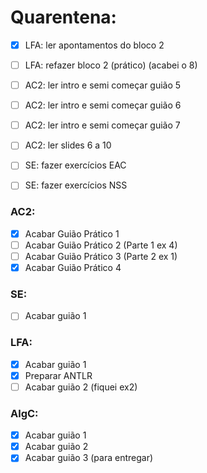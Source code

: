 # Quarentena:
- [x] LFA: ler apontamentos do bloco 2
- [ ] LFA: refazer bloco 2 (prático) (acabei o 8)
- [ ] AC2: ler intro e semi começar guião 5
- [ ] AC2: ler intro e semi começar guião 6
- [ ] AC2: ler intro e semi começar guião 7
- [ ] AC2: ler slides 6 a 10
- [ ] SE: fazer exercícios EAC
- [ ] SE: fazer exercícios NSS



### AC2:
- [x] Acabar Guião Prático 1
- [ ] Acabar Guião Prático 2 (Parte 1 ex 4)
- [ ] Acabar Guião Prático 3 (Parte 2 ex 1)
- [x] Acabar Guião Prático 4 

### SE:
- [ ] Acabar guião 1

### LFA:
- [x] Acabar guião 1
- [x] Preparar ANTLR
- [ ] Acabar guião 2 (fiquei ex2)

### AlgC: 
- [x] Acabar guião 1
- [x] Acabar guião 2
- [x] Acabar guião 3 (para entregar)

